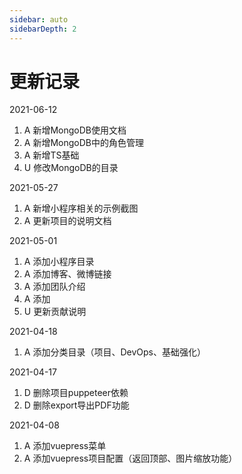 ```yaml
---
sidebar: auto
sidebarDepth: 2
---
```


# 更新记录

2021-06-12
1. A 新增MongoDB使用文档
2. A 新增MongoDB中的角色管理
3. A 新增TS基础
4. U 修改MongoDB的目录

2021-05-27
1. A 新增小程序相关的示例截图
2. A 更新项目的说明文档

2021-05-01
1. A 添加小程序目录
2. A 添加博客、微博链接
3. A 添加团队介绍
4. A 添加
5. U 更新贡献说明

2021-04-18
1. A 添加分类目录（项目、DevOps、基础强化）

2021-04-17

1. D 删除项目puppeteer依赖
2. D 删除export导出PDF功能

2021-04-08

1. A 添加vuepress菜单
2. A 添加vuepress项目配置（返回顶部、图片缩放功能）
